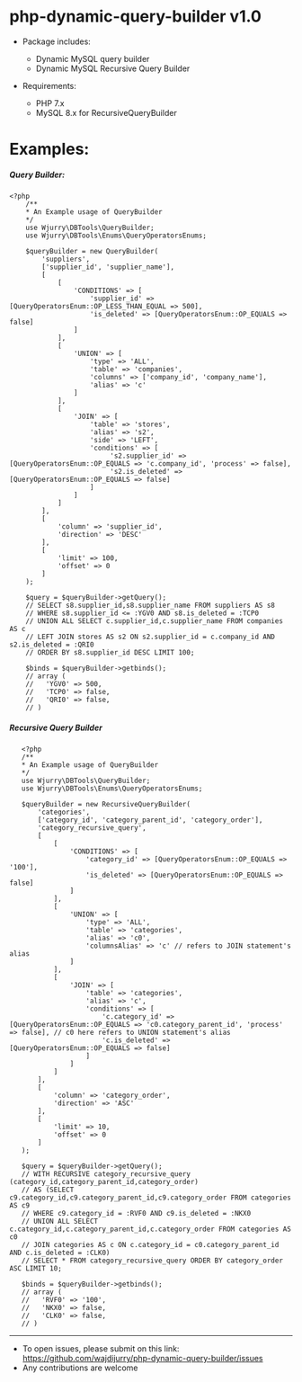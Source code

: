 # php-dynamic-query-builder v1.0
- Package includes:
    - Dynamic MySQL query builder
    - Dynamic MySQL Recursive Query Builder

- Requirements:
    - PHP 7.x
    - MySQL 8.x for RecursiveQueryBuilder
    
# Examples:
##### Query Builder:
    <?php
        /**
        * An Example usage of QueryBuilder
        */
        use Wjurry\DBTools\QueryBuilder;
        use Wjurry\DBTools\Enums\QueryOperatorsEnums;
        
        $queryBuilder = new QueryBuilder(
            'suppliers',
            ['supplier_id', 'supplier_name'],
            [
                [
                    'CONDITIONS' => [
                        'supplier_id' => [QueryOperatorsEnum::OP_LESS_THAN_EQUAL => 500],
                        'is_deleted' => [QueryOperatorsEnum::OP_EQUALS => false]
                    ]
                ],
                [
                    'UNION' => [
                        'type' => 'ALL',
                        'table' => 'companies',
                        'columns' => ['company_id', 'company_name'],
                        'alias' => 'c'
                    ]
                ],
                [
                    'JOIN' => [
                        'table' => 'stores',
                        'alias' => 's2',
                        'side' => 'LEFT',
                        'conditions' => [
                             's2.supplier_id' => [QueryOperatorsEnum::OP_EQUALS => 'c.company_id', 'process' => false],
                             's2.is_deleted' => [QueryOperatorsEnum::OP_EQUALS => false]
                        ]
                    ]
                ]
            ],
            [
                'column' => 'supplier_id',
                'direction' => 'DESC'
            ],
            [
                'limit' => 100,
                'offset' => 0
            ]
        );
        
        $query = $queryBuilder->getQuery();
        // SELECT s8.supplier_id,s8.supplier_name FROM suppliers AS s8
        // WHERE s8.supplier_id <= :YGV0 AND s8.is_deleted = :TCP0
        // UNION ALL SELECT c.supplier_id,c.supplier_name FROM companies AS c
        // LEFT JOIN stores AS s2 ON s2.supplier_id = c.company_id AND s2.is_deleted = :QRI0
        // ORDER BY s8.supplier_id DESC LIMIT 100;
        
        $binds = $queryBuilder->getbinds();
        // array (
        //   'YGV0' => 500,
        //   'TCP0' => false,
        //   'QRI0' => false,
        // )
        
##### Recursive Query Builder
       <?php
       /**
       * An Example usage of QueryBuilder
       */
       use Wjurry\DBTools\QueryBuilder;
       use Wjurry\DBTools\Enums\QueryOperatorsEnums;
       
       $queryBuilder = new RecursiveQueryBuilder(
           'categories',
           ['category_id', 'category_parent_id', 'category_order'],
           'category_recursive_query',
           [
               [
                   'CONDITIONS' => [
                       'category_id' => [QueryOperatorsEnum::OP_EQUALS => '100'],
                       'is_deleted' => [QueryOperatorsEnum::OP_EQUALS => false]
                   ]
               ],
               [
                   'UNION' => [
                       'type' => 'ALL',
                       'table' => 'categories',
                       'alias' => 'c0',
                       'columnsAlias' => 'c' // refers to JOIN statement's alias
                   ]
               ],
               [
                   'JOIN' => [
                       'table' => 'categories',
                       'alias' => 'c',
                       'conditions' => [
                           'c.category_id' => [QueryOperatorsEnum::OP_EQUALS => 'c0.category_parent_id', 'process' => false], // c0 here refers to UNION statement's alias
                           'c.is_deleted' => [QueryOperatorsEnum::OP_EQUALS => false]
                       ]
                   ]
               ]
           ],
           [
               'column' => 'category_order',
               'direction' => 'ASC'
           ],
           [
               'limit' => 10,
               'offset' => 0
           ]
       );
       
       $query = $queryBuilder->getQuery();
       // WITH RECURSIVE category_recursive_query (category_id,category_parent_id,category_order)
       // AS (SELECT c9.category_id,c9.category_parent_id,c9.category_order FROM categories AS c9
       // WHERE c9.category_id = :RVF0 AND c9.is_deleted = :NKX0
       // UNION ALL SELECT c.category_id,c.category_parent_id,c.category_order FROM categories AS c0
       // JOIN categories AS c ON c.category_id = c0.category_parent_id AND c.is_deleted = :CLK0)
       // SELECT * FROM category_recursive_query ORDER BY category_order ASC LIMIT 10;
       
       $binds = $queryBuilder->getbinds();
       // array (
       //   'RVF0' => '100',
       //   'NKX0' => false,
       //   'CLK0' => false,
       // )
       
---
       
- To open issues, please submit on this link: https://github.com/wajdijurry/php-dynamic-query-builder/issues
- Any contributions are welcome
